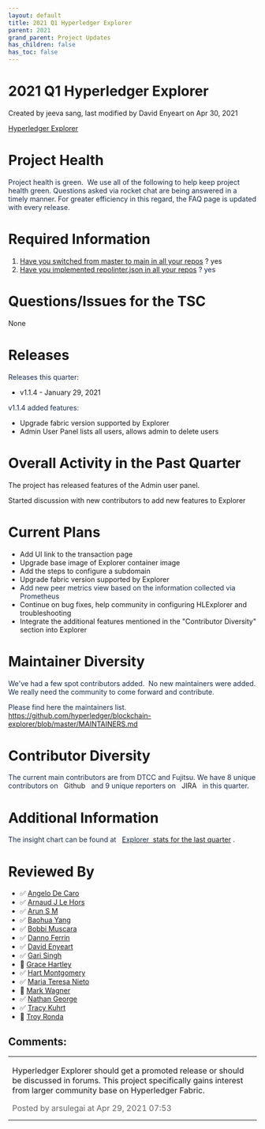 ```yaml
---
layout: default
title: 2021 Q1 Hyperledger Explorer
parent: 2021
grand_parent: Project Updates
has_children: false
has_toc: false
---
```


# 2021 Q1 Hyperledger Explorer

Created by jeeva sang, last modified by David Enyeart on Apr 30, 2021

<a href="https://github.com/hyperledger/blockchain-explorer" class="external-link" rel="nofollow" style="text-decoration: underline;">Hyperledger Explorer</a>

# Project Health

<span style="color: rgb(23,43,77);">Project health is green. </span>
<span style="color: rgb(23,43,77);"> We use all of the following to help
keep project health green. Questions asked via rocket chat are being
answered in a timely manner. For greater efficiency in this regard, the
FAQ page is updated with every release. </span>

# Required Information

1.  <span style="color: rgb(68,68,68);"> <a href="https://wiki.hyperledger.org/display/TSC/Projects+have+two+quarters+to+comply+with+common+repo+structure?focusedCommentId=41591637#comment-41591637" rel="nofollow">Have you switched from master to main in all your
repos</a> </span> <span style="letter-spacing: 0.0px;">? yes </span>
2.  <span class="placeholder-inline-tasks" style="color: rgb(23,43,77);text-decoration: none;"> <span style="color: rgb(68,68,68);">
<a href="https://wiki.hyperledger.org/display/TSC/Common+Repo+structure" rel="nofollow">Have you implemented repolinter.json in all your
repos</a> </span> </span> <span style="color: rgb(23,43,77);text-decoration: none;">? yes </span>

# Questions/Issues for the TSC

None

# Releases

<span style="color: rgb(23,43,77);">Releases this quarter: </span>

-   v1.1.4 - January 29, 2021

<span style="color: rgb(23,43,77);">v1.1.4 added features: </span>

-   Upgrade fabric version supported by Explorer
-   Admin User Panel lists all users, allows admin to delete users

# Overall Activity in the Past Quarter

The project has released features of the Admin user panel.

Started discussion with new contributors to add new features to Explorer

# Current Plans

-   Add UI link to the transaction page
-   Upgrade base image of Explorer container image
-   Add the steps to configure a subdomain
-   Upgrade fabric version supported by Explorer
-   <span style="color: rgb(23,43,77);">Add new peer metrics view based
on the information collected via Prometheus </span>
-   Continue on bug fixes, help community in configuring HLExplorer and
troubleshooting
-   Integrate the additional features mentioned in the "Contributor
Diversity" section into Explorer

# Maintainer Diversity

<span style="color: rgb(23,43,77);">We've had a few spot contributors
added.  </span> <span style="color: rgb(23,43,77);">No new maintainers
were added. We really need the community to come forward and contribute.</span>

<span style="color: rgb(23,43,77);">Please find here the maintainers
list.  <a href="https://github.com/hyperledger/blockchain-explorer/blob/master/MAINTAINERS.md" class="external-link" rel="nofollow" style="text-decoration: none;">https://github.com/hyperledger/blockchain-explorer/blob/master/MAINTAINERS.md</a></span>

# Contributor Diversity

<span style="color: rgb(23,43,77);">The current main contributors are
from DTCC and Fujitsu. We have 8 unique contributors on   </span> <a href="https://github.com/hyperledger/blockchain-explorer/graphs/contributors?from=2020-08-24&amp;to=2020-11-30&amp;type=c" class="external-link" rel="nofollow" style="text-decoration: none;">Github <span>  </span></a> <span style="color: rgb(23,43,77);">and 9 unique reporters on   </span> <a href="https://jira.hyperledger.org/issues/?jql=project%20%3D%20BE%20AND%20created%20%3E%3D%202020-08-25%20AND%20created%20%3C%3D%202020-11-30%20ORDER%20BY%20reporter%20ASC%2C%20priority%20DESC%2C%20updated%20DESC" class="external-link" rel="nofollow" style="text-decoration: none;">JIRA
<span>  </span></a> <span style="color: rgb(23,43,77);">in this quarter.</span>

# Additional Information

<span style="color: rgb(23,43,77);">The insight chart can be found at  </span> <a href="https://insights.lfx.linuxfoundation.org/projects/hyperledger%2Fexplorer/dashboard" class="external-link" rel="nofollow"><span style="color: rgb(23,43,77);">Explorer </span> stats for the last
quarter</a> <a href="https://insights.lfx.linuxfoundation.org/projects/hyperledger%2Fcello/dashboard;subTab=technical?time=%7B%22from%22:%222020-08-01T07:00:00.000Z%22,%22type%22:%22absolute%22,%22to%22:%222020-11-01T07:00:00.000Z%22%7D" class="external-link" rel="nofollow" style="text-decoration: none;text-align: left;">.</a>

# Reviewed By

-   ✅ <span class="placeholder-inline-tasks">
<a href="https://wiki.hyperledger.org/display/~angelo.decaro" class="confluence-userlink user-mention" data-username="angelo.decaro" data-linked-resource-id="16327529" data-linked-resource-version="1" data-linked-resource-type="userinfo" data-base-url="https://wiki.hyperledger.org">Angelo De Caro</a></span>
-   ✅ <span class="placeholder-inline-tasks">
<a href="https://wiki.hyperledger.org/display/~lehors" class="confluence-userlink user-mention" data-username="lehors" data-linked-resource-id="2394240" data-linked-resource-version="1" data-linked-resource-type="userinfo" data-base-url="https://wiki.hyperledger.org">Arnaud J Le Hors</a></span>
-   ✅ <span class="placeholder-inline-tasks">
<a href="https://wiki.hyperledger.org/display/~arsulegai" class="confluence-userlink user-mention" data-username="arsulegai" data-linked-resource-id="6427759" data-linked-resource-version="2" data-linked-resource-type="userinfo" data-base-url="https://wiki.hyperledger.org">Arun S M</a> </span>
-   ✅ <span class="placeholder-inline-tasks">
<a href="https://wiki.hyperledger.org/display/~baohua" class="confluence-userlink user-mention" data-username="baohua" data-linked-resource-id="2393082" data-linked-resource-version="2" data-linked-resource-type="userinfo" data-base-url="https://wiki.hyperledger.org">Baohua Yang</a> </span>
-   ✅ <span class="placeholder-inline-tasks">
<a href="https://wiki.hyperledger.org/display/~Bobbijn" class="confluence-userlink user-mention" data-username="Bobbijn" data-linked-resource-id="2393198" data-linked-resource-version="2" data-linked-resource-type="userinfo" data-base-url="https://wiki.hyperledger.org">Bobbi Muscara</a></span>
-   ✅ <span class="placeholder-inline-tasks">
<a href="https://wiki.hyperledger.org/display/~shemnon" class="confluence-userlink user-mention" data-username="shemnon" data-linked-resource-id="20022118" data-linked-resource-version="2" data-linked-resource-type="userinfo" data-base-url="https://wiki.hyperledger.org">Danno Ferrin</a></span>
-   ✅ <span class="placeholder-inline-tasks">
<a href="https://wiki.hyperledger.org/display/~denyeart" class="confluence-userlink user-mention" data-username="denyeart" data-linked-resource-id="2392864" data-linked-resource-version="1" data-linked-resource-type="userinfo" data-base-url="https://wiki.hyperledger.org">David Enyeart</a></span>
-   ✅ <span class="placeholder-inline-tasks">
<a href="https://wiki.hyperledger.org/display/~mastersingh24" class="confluence-userlink user-mention" data-username="mastersingh24" data-linked-resource-id="16321659" data-linked-resource-version="1" data-linked-resource-type="userinfo" data-base-url="https://wiki.hyperledger.org">Gari Singh</a> </span>
-   🔲 <span class="placeholder-inline-tasks">
<a href="https://wiki.hyperledger.org/display/~grace.hartley" class="confluence-userlink user-mention" data-username="grace.hartley" data-linked-resource-id="16324128" data-linked-resource-version="1" data-linked-resource-type="userinfo" data-base-url="https://wiki.hyperledger.org">Grace Hartley</a></span>
-   ✅ <span class="placeholder-inline-tasks">
<a href="https://wiki.hyperledger.org/display/~hartm" class="confluence-userlink user-mention" data-username="hartm" data-linked-resource-id="6422922" data-linked-resource-version="1" data-linked-resource-type="userinfo" data-base-url="https://wiki.hyperledger.org">Hart Montgomery</a></span>
-   ✅ <span class="placeholder-inline-tasks">
<a href="https://wiki.hyperledger.org/display/~mtng" class="confluence-userlink user-mention" data-username="mtng" data-linked-resource-id="24779370" data-linked-resource-version="1" data-linked-resource-type="userinfo" data-base-url="https://wiki.hyperledger.org">Maria Teresa Nieto</a></span>
-   🔲 <span class="placeholder-inline-tasks">
<a href="https://wiki.hyperledger.org/display/~mwagner" class="confluence-userlink user-mention" data-username="mwagner" data-linked-resource-id="5505170" data-linked-resource-version="1" data-linked-resource-type="userinfo" data-base-url="https://wiki.hyperledger.org">Mark Wagner</a> </span>
-   ✅ <span class="placeholder-inline-tasks">
<a href="https://wiki.hyperledger.org/display/~nage" class="confluence-userlink user-mention" data-username="nage" data-linked-resource-id="2393038" data-linked-resource-version="1" data-linked-resource-type="userinfo" data-base-url="https://wiki.hyperledger.org">Nathan George</a></span>
-   ✅ <span class="placeholder-inline-tasks">
<a href="https://wiki.hyperledger.org/display/~tkuhrt" class="confluence-userlink user-mention" data-username="tkuhrt" data-linked-resource-id="1180151" data-linked-resource-version="2" data-linked-resource-type="userinfo" data-base-url="https://wiki.hyperledger.org">Tracy Kuhrt</a> </span>
-   🔲 <span class="placeholder-inline-tasks">
<a href="https://wiki.hyperledger.org/display/~troyronda" class="confluence-userlink user-mention" data-username="troyronda" data-linked-resource-id="9110618" data-linked-resource-version="2" data-linked-resource-type="userinfo" data-base-url="https://wiki.hyperledger.org">Troy Ronda</a> </span>



## Comments:

<table data-border="0" width="100%">
<colgroup>
<col style="width: 100%" />
</colgroup>
<tbody>
<tr class="odd">
<td><span id="comment-51610279"></span>
<p>Hyperledger Explorer should get a promoted release or should be
discussed in forums. This project specifically gains interest from
larger community base on Hyperledger Fabric.</p>
<div class="smallfont" data-align="left" style="color: #666666; width: 98%; margin-bottom: 10px;">
 Posted by arsulegai at Apr 29, 2021 07:53 </div ></td>
</tr>
</tbody>
</table>




